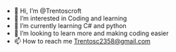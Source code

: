 - 👋 Hi, I’m @Trentoscroft
- 👀 I’m interested in Coding and learning
- 🌱 I’m currently learning C# and python
- 💞️ I’m looking to learn more and making coding easier
- 📫 How to reach me Trentosc2358@gmail.com

<!---
Trentoscroft/Trentoscroft is a ✨ special ✨ repository because its `README.md` (this file) appears on your GitHub profile.
You can click the Preview link to take a look at your changes.
--->
